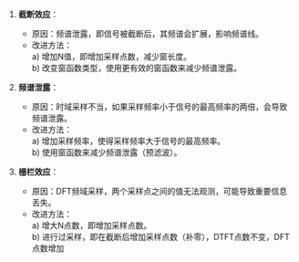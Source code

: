 1. **截断效应**：

    * 原因：频谱泄露，即信号被截断后，其频谱会扩展，影响频谱线。
    * 改进方法：  
      a) 增加N值，即增加采样点数，减少窗长度。  
      b) 改变窗函数类型，使用更有效的窗函数来减少频谱泄露。
2. **频谱泄露**：

    * 原因：时域采样不当，如果采样频率小于信号的最高频率的两倍，会导致频谱泄露。
    * 改进方法：  
      a) 增加采样频率，使得采样频率大于信号的最高频率。  
      b) 使用窗函数来减少频谱泄露（预滤波）。
3. **栅栏效应**：

    * 原因：DFT频域采样，两个采样点之间的值无法观测，可能导致重要信息丢失。
    * 改进方法：  
      a) 增大N点数，即增加采样点数。  
      b) 进行过采样，即在截断后增加采样点数（补零），DTFT点数不变，DFT点数增加

‍
